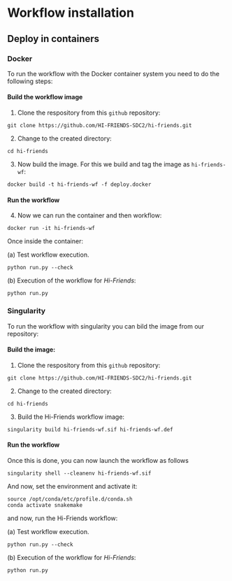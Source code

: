# Workflow installation 

## Deploy in containers

### Docker

To run the workflow with the Docker container system you need to do the following steps:

#### Build the workflow image

1. Clone the respository from this ``github`` repository:

```
git clone https://github.com/HI-FRIENDS-SDC2/hi-friends.git
```

2. Change to the created directory:

```
cd hi-friends
```

3. Now build the image. For this we build and tag the image as ``hi-friends-wf``:

```
docker build -t hi-friends-wf -f deploy.docker
```

#### Run the workflow

4. Now we can run the container and then workflow:

```
docker run -it hi-friends-wf

```

Once inside the container:

(a) Test workflow execution.

```
python run.py --check
```

(b) Execution of the workflow for *Hi-Friends*:

```
python run.py 
```


### Singularity

To run the workflow with singularity you can bild the image from our repository:

#### Build the image:

1. Clone the respository from this ``github`` repository:

```
git clone https://github.com/HI-FRIENDS-SDC2/hi-friends.git
```

2. Change to the created directory:

```
cd hi-friends
```

3. Build the Hi-Friends workflow image:

```
singularity build hi-friends-wf.sif hi-friends-wf.def
```

#### Run the workflow

Once this is done, you can now launch the workflow as follows

```
singularity shell --cleanenv hi-friends-wf.sif 
```

And now, set the environment and activate it:

```
source /opt/conda/etc/profile.d/conda.sh
conda activate snakemake
```

and now, run the Hi-Friends workflow:

(a) Test workflow execution.

```
python run.py --check
```

(b) Execution of the workflow for *Hi-Friends*:

```
python run.py 
```
